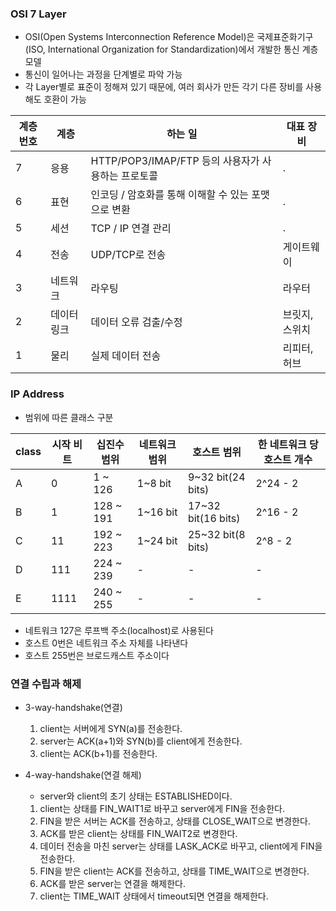 ### OSI 7 Layer
- OSI(Open Systems Interconnection Reference Model)은 국제표준화기구(ISO, International Organization for Standardization)에서 개발한 통신 계층 모델
- 통신이 일어나는 과정을 단계별로 파악 가능
- 각 Layer별로 표준이 정해져 있기 때문에, 여러 회사가 만든 각기 다른 장비를 사용해도 호환이 가능 

계층 번호 | 계층 | 하는 일 | 대표 장비
----- | ---- | ---- | ----
7 | 응용 | HTTP/POP3/IMAP/FTP 등의 사용자가 사용하는 프로토콜 | .
6 | 표현 | 인코딩 / 암호화를 통해 이해할 수 있는 포맷으로 변환 | .
5 | 세션 | TCP / IP 연결 관리 | .
4 | 전송 | UDP/TCP로 전송 | 게이트웨이
3 | 네트워크 | 라우팅 | 라우터
2 | 데이터 링크 | 데이터 오류 검출/수정 | 브릿지, 스위치
1 | 물리 | 실제 데이터 전송 | 리피터, 허브


### IP Address
- 범위에 따른 클래스 구분

class | 시작 비트 | 십진수 범위 | 네트워크 범위 | 호스트 범위 | 한 네트워크 당 호스트 개수
---- | ---- | ---- | ---- | ---- | ----
A | 0 | 1 ~ 126 | 1~8 bit | 9~32 bit(24 bits) | 2^24 - 2
B | 1 | 128 ~ 191 | 1~16 bit | 17~32 bit(16 bits) | 2^16 - 2
C | 11 | 192 ~ 223 | 1~24 bit | 25~32 bit(8 bits) | 2^8 - 2
D | 111 | 224 ~ 239 | - | - | -
E | 1111 | 240 ~ 255 | - | - | -

  - 네트워크 127은 루프백 주소(localhost)로 사용된다
  - 호스트 0번은 네트워크 주소 자체를 나타낸다
  - 호스트 255번은 브로드캐스트 주소이다

### 연결 수립과 해제
- 3-way-handshake(연결)
  1. client는 서버에게 SYN(a)를 전송한다.
  2. server는 ACK(a+1)와 SYN(b)를 client에게 전송한다.
  3. client는 ACK(b+1)를 전송한다.
  
- 4-way-handshake(연결 해제)
  - server와 client의 초기 상태는 ESTABLISHED이다.
  1. client는 상태를 FIN_WAIT1로 바꾸고 server에게 FIN을 전송한다.
  2. FIN을 받은 서버는 ACK를 전송하고, 상태를 CLOSE_WAIT으로 변경한다.
  3. ACK를 받은 client는 상태를 FIN_WAIT2로 변경한다.
  4. 데이터 전송을 마친 server는 상태를 LASK_ACK로 바꾸고, client에게 FIN을 전송한다.
  5. FIN을 받은 client는 ACK를 전송하고, 상태를 TIME_WAIT으로 변경한다.
  6. ACK를 받은 server는 연결을 해제한다.
  7. client는 TIME_WAIT 상태에서 timeout되면 연결을 해제한다.
  
